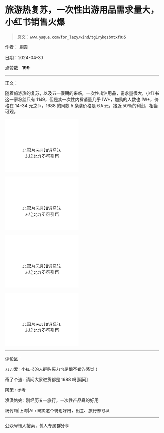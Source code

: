 # 旅游热复苏，一次性出游用品需求量大，小红书销售火爆

> 原文：[`www.yuque.com/for_lazy/wind/tg1rykqsbmtxf0s5`](https://www.yuque.com/for_lazy/wind/tg1rykqsbmtxf0s5)

作者： 袁圆

日期：2024-04-30

点赞数：**199**

* * *

正文：

随着旅游热的复苏，以及五一假期的来临，一次性出油用品，需求量很大。小红书这一家粉丝只有 1149，但是卖一次性内裤销量几乎 1W+，加购的人数也 1W+，价格在 14~34 元之间，1688 的同款 5 条装价格是 6.5 元，接近 50％的利润，相当可观。

![](img/f4948d473a0ec18ab6c62cd2714e6dd8.png)

![](img/40a5412df5f51e6f83ba36934db57f0c.png)

![](img/ab17ccbf40cdf7d0976781779ba91902.png)

![](img/32158b0b4d56924d8e3545015c94503a.png)

* * *

评论区：

刀刀爱 : 小红书的人群购买力也是很不错的感觉！

奇了个遇 : 请问大家进货都是 1688 吗[疑问]

阿策 : 参考

涣涣姑娘 : 刚经历五一旅行，一次性产品真的好用

杨竹筠|上海|AI : 确实这个特别好用，出差、旅行都可以

* * *

公众号懒人搜索，懒人专属群分享
